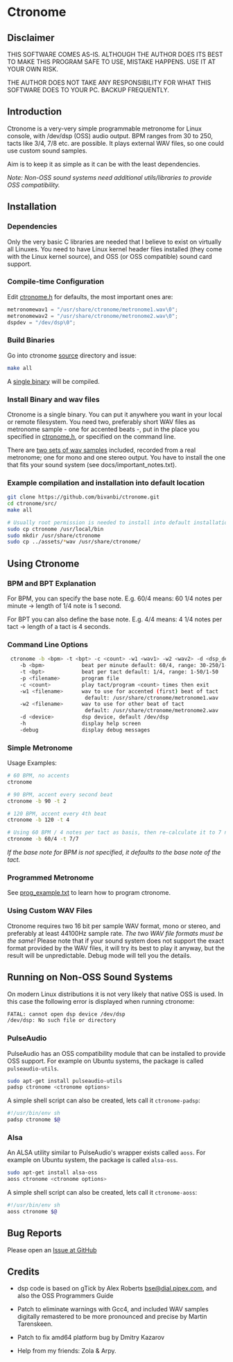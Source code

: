 # Ctronome
## Disclaimer
THIS SOFTWARE COMES AS-IS. ALTHOUGH THE AUTHOR DOES ITS BEST TO MAKE
THIS PROGRAM SAFE TO USE, MISTAKE HAPPENS. USE IT AT YOUR OWN RISK.

THE AUTHOR DOES NOT TAKE ANY RESPONSIBILITY FOR WHAT THIS SOFTWARE
DOES TO YOUR PC. BACKUP FREQUENTLY.

## Introduction
Ctronome is a very-very simple programmable metronome for Linux console,
with /dev/dsp (OSS) audio output. BPM ranges from 30 to 250, tacts like 3/4, 7/8
etc. are possible. It plays external WAV files, so one could use custom
sound samples.

Aim is to keep it as simple as it can be with the least dependencies.

*Note: Non-OSS sound systems need additional utils/libraries to 
provide OSS compatibility.*


## Installation
### Dependencies
Only the very basic C libraries are needed that I believe to exist
on virtually all Linuxes. You need to have Linux kernel header
files installed (they come with the Linux kernel source), and OSS
(or OSS compatible) sound card support.

### Compile-time Configuration
Edit [ctronome.h](src/ctronome.h) for defaults, the most important ones are:
   ```c
   metronomewav1 = "/usr/share/ctronome/metronome1.wav\0";
   metronomewav2 = "/usr/share/ctronome/metronome2.wav\0";
   dspdev = "/dev/dsp\0";
   ```
 
### Build Binaries
Go into ctronome [source](src) directory and issue:
```bash
make all
```
A [single binary](src/ctronome) will be compiled.

### Install Binary and wav files
Ctronome is a single binary. You can put it anywhere you want in
your local or remote filesystem. You need two, preferably short
WAV files as metronome sample - one for accented beats -, 
put in the place you specified in [ctronome.h](src/ctronome.h), or specified on the command line.

There are [two sets of wav samples](assets) included, recorded from a real metronome;
one for mono and one stereo output. You have to install the one that fits your sound
system (see docs/important_notes.txt).

### Example compilation and installation into default location
```bash
git clone https://github.com/bivanbi/ctronome.git
cd ctronome/src/
make all

# Usually root permission is needed to install into default installation
sudo cp ctronome /usr/local/bin
sudo mkdir /usr/share/ctronome
sudo cp ../assets/*wav /usr/share/ctronome/
```

## Using Ctronome
### BPM and BPT Explanation
For BPM, you can specify the base note. E.g. 60/4 means:
60 1/4 notes per minute -> length of 1/4 note is 1 second.

For BPT you can also define the base note. E.g. 4/4 means:
4 1/4 notes per tact -> length of a tact is 4 seconds.

### Command Line Options
```bash
 ctronome -b <bpm> -t <bpt> -c <count> -w1 <wav1> -w2 <wav2> -d <dsp_device> -p <program> -h -v
    -b <bpm>            beat per minute default: 60/4, range: 30-250/1-20
    -t <bpt>            beat per tact default: 1/4, range: 1-50/1-50
    -p <filename>       program file
    -c <count>          play tact/program <count> times then exit
    -w1 <filename>      wav to use for accented (first) beat of tact
                         default: /usr/share/ctronome/metronome1.wav
    -w2 <filename>      wav to use for other beat of tact
                         default: /usr/share/ctronome/metronome2.wav
    -d <device>         dsp device, default /dev/dsp
    -h                  display help screen
    -debug              display debug messages
```

### Simple Metronome
Usage Examples:
```bash
# 60 BPM, no accents
ctronome

# 90 BPM, accent every second beat
ctronome -b 90 -t 2

# 120 BPM, accent every 4th beat
ctronome -b 120 -t 4

# Using 60 BPM / 4 notes per tact as basis, then re-calculate it to 7 notes per tact, accent ever 7th beat
ctronome -b 60/4 -t 7/7 
```

*If the base note for BPM is not specified, it defaults to the base note
of the tact.*

### Programmed Metronome

See [prog_example.txt](docs/prog_example.txt) to learn how to program ctronome.

### Using Custom WAV Files
Ctronome requires two 16 bit per sample WAV format, mono or stereo, and preferably
at least 44100Hz sample rate. *The two WAV file formats must be the same!*
Please note that if your sound system does not support the exact format
provided by the WAV files, it will try its best to play it anyway, but
the result will be unpredictable. Debug mode will tell you the details.


## Running on Non-OSS Sound Systems
On modern Linux distributions it is not very likely that native OSS is used.
In this case the following error is displayed when running ctronome:
```bash
FATAL: cannot open dsp device /dev/dsp
/dev/dsp: No such file or directory
```

### PulseAudio
PulseAudio has an OSS compatibility module that can be installed to provide
OSS support. For example on Ubuntu systems, the package is called `pulseaudio-utils`.
```bash
sudo apt-get install pulseaudio-utils
padsp ctronome <ctronome options>
```

A simple shell script can also be created, lets call it `ctronome-padsp`:
```sh
#!/usr/bin/env sh
padsp ctronome $@
```

### Alsa
An ALSA utility similar to PulseAudio's wrapper exists called `aoss`.
For example on Ubuntu system, the package is called `alsa-oss`.

```bash
sudo apt-get install alsa-oss
aoss ctronome <ctronome options>
```

A simple shell script can also be created, lets call it `ctronome-aoss`:
```sh
#!/usr/bin/env sh
aoss ctronome $@
```

## Bug Reports
Please open an [Issue at GitHub](https://github.com/bivanbi/ctronome/issues)

## Credits
* dsp code is based on gTick by Alex Roberts <bse@dial.pipex.com>,
  and also the OSS Programmers Guide

* Patch to eliminate warnings with Gcc4, and included WAV samples digitally
  remastered to be more pronounced and precise by Martin Tarenskeen.

* Patch to fix amd64 platform bug by Dmitry Kazarov
 
* Help from my friends: Zola & Arpy.

